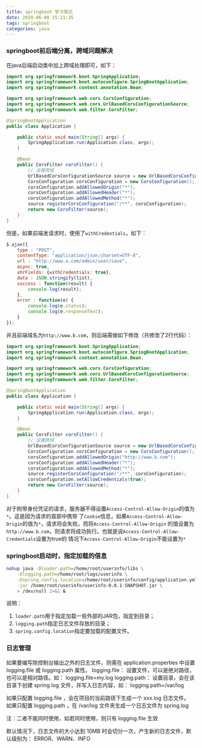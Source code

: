 ```yaml
---
title: springboot 学习笔记
date: 2020-06-08 15:21:35
tags: springboot
categories: java
---
```


### springboot前后端分离，跨域问题解决
在java后端启动类中加上跨域处理即可，如下：
``` java
import org.springframework.boot.SpringApplication;
import org.springframework.boot.autoconfigure.SpringBootApplication;
import org.springframework.context.annotation.Bean;

import org.springframework.web.cors.CorsConfiguration;
import org.springframework.web.cors.UrlBasedCorsConfigurationSource;
import org.springframework.web.filter.CorsFilter;

@SpringBootApplication
public class Application {

    public static void main(String[] args) {
        SpringApplication.run(Application.class, args);
    }

    @Bean
    public CorsFilter corsFilter() {
        // 设置跨域
        UrlBasedCorsConfigurationSource source = new UrlBasedCorsConfigurationSource();
        CorsConfiguration corsConfiguration = new CorsConfiguration();
        corsConfiguration.addAllowedOrigin("*");
        corsConfiguration.addAllowedHeader("*");
        corsConfiguration.addAllowedMethod("*");
        source.registerCorsConfiguration("/**", corsConfiguration);
        return new CorsFilter(source);
    }
}
```

但是，如果前端发请求时，使用了`withCredentials`，如下：
``` javascript
$.ajax({
    type : "POST",
    contentType: "application/json;charset=UTF-8",
    url : "http://www.a.com/admin/user/save",
    async: true,
    xhrFields: {withCredentials: true},
    data : JSON.stringify(list),
    success : function(result) {
        console.log(result);
    },
    error : function(e) {
        console.log(e.status);
        console.log(e.responseText);
    }
});
```

并且前端域名为`http://www.b.com`，则后端需做如下修改（共修改了2行代码）：
``` java
import org.springframework.boot.SpringApplication;
import org.springframework.boot.autoconfigure.SpringBootApplication;
import org.springframework.context.annotation.Bean;

import org.springframework.web.cors.CorsConfiguration;
import org.springframework.web.cors.UrlBasedCorsConfigurationSource;
import org.springframework.web.filter.CorsFilter;

@SpringBootApplication
public class Application {

    public static void main(String[] args) {
        SpringApplication.run(Application.class, args);
    }

    @Bean
    public CorsFilter corsFilter() {
        // 设置跨域
        UrlBasedCorsConfigurationSource source = new UrlBasedCorsConfigurationSource();
        CorsConfiguration corsConfiguration = new CorsConfiguration();
        corsConfiguration.addAllowedOrigin("http://www.b.com");           // 这里要指定域名
        corsConfiguration.addAllowedHeader("*");
        corsConfiguration.addAllowedMethod("*");
        source.registerCorsConfiguration("/**", corsConfiguration);
        corsConfiguration.setAllowCredentials(true);                      // 增加这行
        return new CorsFilter(source);
    }
}
```

对于附带身份凭证的请求，服务器不得设置`Access-Control-Allow-Origin`的值为`*`。这是因为请求的首部中携带
了`Cookie`信息，如果`Access-Control-Allow-Origin`的值为`*`，请求将会失败。而将`Access-Control-Allow-Origin`
的值设置为`http://www.b.com`，则请求将成功执行。也就是说`Access-Control-Allow-Credentials`设置为true的
情况下`Access-Control-Allow-Origin`不能设置为`*`


### springboot启动时，指定加载的信息
``` bash
nohup java -Dloader.path=/home/root/userinfo/libs \
    -Dlogging.path=/home/root/logs/userinfo \
    -Dspring.config.location=/home/root/userinfo/config/application.yml \
    -jar /home/root/userinfo/userinfo-0.0.1-SNAPSHOT.jar \
    > /dev/null 2>&1 &
```

说明：
1. `loader.path`用于指定加载一些外部的JAR包，指定到目录；
2. `logging.path`指定日志文件存放的目录；
3. `spring.config.location`指定要加载的配置文件。

### 日志管理
如果要编写除控制台输出之外的日志文件，则需在 application.properties 中设置 logging.file 或 logging.path 属性。
logging.file： 设置文件，可以是绝对路径，也可以是相对路径。如： logging.file=my.log
logging.path： 设置目录，会在该目录下创建 spring.log 文件，并写入日志内容，如： logging.path=/var/log

如果只配置 logging.file ，会在项目的当前路径下生成一个 xxx.log 日志文件。
如果只配置 logging.path ，在 /var/log 文件夹生成一个日志文件为 spring.log

注：二者不能同时使用，如若同时使用，则只有 logging.file 生效

默认情况下，日志文件的大小达到 10MB 时会切分一次，产生新的日志文件，默认级别为： ERROR、WARN、INFO


